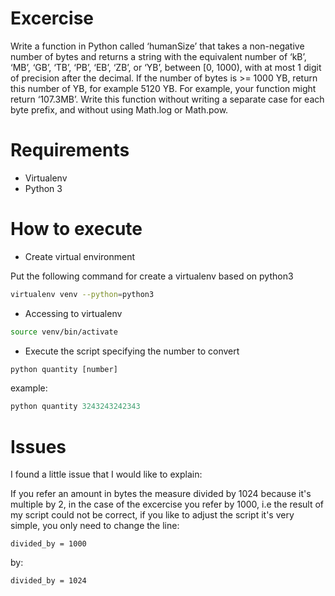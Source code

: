# Excercise

Write a function in Python called ‘humanSize’ that takes a non-negative number of bytes and returns a string 
with the equivalent number of ‘kB’, ‘MB’, ‘GB’, ‘TB’, ‘PB’, ‘EB’, ‘ZB’, or ‘YB’, between [0, 1000), 
with at most 1 digit of precision after the decimal. If the number of bytes is >= 1000 YB, 
return this number of YB, for example 5120 YB. For example, your function might return ‘107.3MB’.
Write this function without writing a separate case for each byte prefix, and without using Math.log or Math.pow.

# Requirements
- Virtualenv
- Python 3

# How to execute 

- Create virtual environment

Put the following command for create a virtualenv based on python3

```bash
virtualenv venv --python=python3
```

- Accessing to virtualenv

```bash
source venv/bin/activate
```

- Execute the script specifying the number to convert

```python
python quantity [number]
```

example:

```python
python quantity 3243243242343
```

# Issues

I found a little issue that I would like to explain:

If you refer an amount in bytes the measure divided by 1024 because it's multiple by 2, in the case of the excercise 
you refer by 1000, i.e the result of my script could not be correct, if you like to adjust the script it's very simple, you only need to change the line:

    divided_by = 1000

by:

    divided_by = 1024